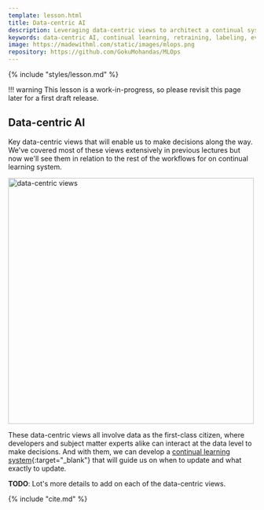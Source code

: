 ```yaml
---
template: lesson.html
title: Data-centric AI
description: Leveraging data-centric views to architect a continual system that delivers trust and enables iteration.
keywords: data-centric AI, continual learning, retraining, labeling, evaluation, monitoring, mlops, applied ml, machine learning, ml in production, machine learning in production, applied machine learning
image: https://madewithml.com/static/images/mlops.png
repository: https://github.com/GokuMohandas/MLOps
---
```


{% include "styles/lesson.md" %}

!!! warning
    This lesson is a work-in-progress, so please revisit this page later for a first draft release.

## Data-centric AI

Key data-centric views that will enable us to make decisions along the way. We've covered most of these views extensively in previous lectures but now we'll see them in relation to the rest of the workflows for on continual learning system.

<div class="ai-center-all">
    <img src="https://raw.githubusercontent.com/GokuMohandas/MadeWithML/main/images/mlops/data_centric_ai/views.png" width="500" alt="data-centric views">
</div>

These data-centric views all involve data as the first-class citizen, where developers and subject matter experts alike can interact at the data level to make decisions. And with them, we can develop a [continual learning system](continual-learning.md){:target="_blank"} that will guide us on when to update and what exactly to update.

**TODO**: Lot's more details to add on each of the data-centric views.

<!-- Citation -->
{% include "cite.md" %}